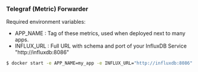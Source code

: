 ### Telegraf (Metric) Forwarder

Required environment variables:
  - APP_NAME : Tag of these metrics, used when deployed next to many apps.
  - INFLUX_URL : Full URL with schema and port of your InfluxDB Service "http://influxdb:8086"

```bash
$ docker start -e APP_NAME=my_app -e INFLUX_URL="http://influxdb:8086" telegraf-forwarder:1.0
```
